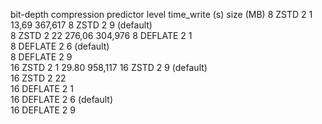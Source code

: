 bit-depth	compression	predictor	level	time_write (s)	size (MB)
8	ZSTD	2	1	13,69	367,617
8	ZSTD	2	9 (default)		
8	ZSTD	2	22	276,06	304,976
8	DEFLATE	2	1		
8	DEFLATE	2	6 (default)		
8	DEFLATE	2	9		
16	ZSTD	2	1	29.80	958,117
16	ZSTD	2	9 (default)		
16	ZSTD	2	22		
16	DEFLATE	2	1		
16	DEFLATE	2	6 (default)		
16	DEFLATE	2	9		
